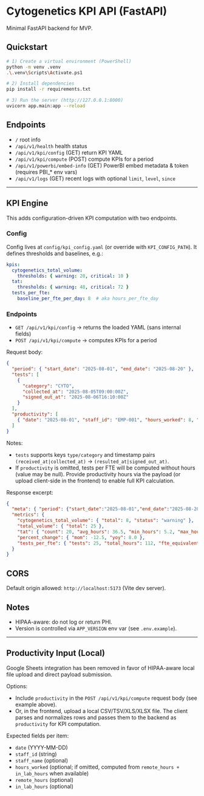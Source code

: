 # Cytogenetics KPI API (FastAPI)

Minimal FastAPI backend for MVP.

## Quickstart

```bash
# 1) Create a virtual environment (PowerShell)
python -m venv .venv
.\.venv\Scripts\Activate.ps1

# 2) Install dependencies
pip install -r requirements.txt

# 3) Run the server (http://127.0.0.1:8000)
uvicorn app.main:app --reload
```

## Endpoints
- `/` root info
- `/api/v1/health` health status
- `/api/v1/kpi/config` (GET) return KPI YAML
- `/api/v1/kpi/compute` (POST) compute KPIs for a period
- `/api/v1/powerbi/embed-info` (GET) PowerBI embed metadata & token (requires PBI_* env vars)
- `/api/v1/logs` (GET) recent logs with optional `limit`, `level`, `since`

---

## KPI Engine

This adds configuration-driven KPI computation with two endpoints.

### Config
Config lives at `config/kpi_config.yaml` (or override with `KPI_CONFIG_PATH`). It defines thresholds and baselines, e.g.:

```yaml
kpis:
  cytogenetics_total_volume:
    thresholds: { warning: 20, critical: 10 }
  tat:
    thresholds: { warning: 48, critical: 72 }
  tests_per_fte:
    baseline_per_fte_per_day: 8  # aka hours_per_fte_day
```

### Endpoints

- `GET /api/v1/kpi/config` → returns the loaded YAML (sans internal fields)
- `POST /api/v1/kpi/compute` → computes KPIs for a period

Request body:

```json
{
  "period": { "start_date": "2025-08-01", "end_date": "2025-08-20" },
  "tests": [
    {
      "category": "CYTO",
      "collected_at": "2025-08-05T09:00:00Z",
      "signed_out_at": "2025-08-06T16:10:00Z"
    }
  ],
  "productivity": [
    { "date": "2025-08-01", "staff_id": "EMP-001", "hours_worked": 8, "remote_hours": 2, "in_lab_hours": 6 }
  ]
}
```

Notes:
- `tests` supports keys `type/category` and timestamp pairs `(received_at|collected_at)` → `(resulted_at|signed_out_at)`.
- If `productivity` is omitted, tests per FTE will be computed without hours (value may be null). Provide productivity hours via the payload (or upload client-side in the frontend) to enable full KPI calculation.

Response excerpt:

```json
{
  "meta": { "period": {"start_date":"2025-08-01","end_date":"2025-08-20"} },
  "metrics": {
    "cytogenetics_total_volume": { "total": 8, "status": "warning" },
    "total_volume": { "total": 25 },
    "tat": { "count": 20, "avg_hours": 36.5, "min_hours": 5.2, "max_hours": 72.1, "status": "warning" },
    "percent_change": { "mom": -12.5, "yoy": 8.0 },
    "tests_per_fte": { "tests": 25, "total_hours": 112, "fte_equivalents": 14, "hours_per_fte_day": 8, "value": 1.79 }
  }
}
```

## CORS
Default origin allowed: `http://localhost:5173` (Vite dev server).

## Notes
- HIPAA-aware: do not log or return PHI.
- Version is controlled via `APP_VERSION` env var (see `.env.example`).

---

## Productivity Input (Local)

Google Sheets integration has been removed in favor of HIPAA-aware local file upload and direct payload submission.

Options:
- Include `productivity` in the `POST /api/v1/kpi/compute` request body (see example above).
- Or, in the frontend, upload a local CSV/TSV/XLS/XLSX file. The client parses and normalizes rows and passes them to the backend as `productivity` for KPI computation.

Expected fields per item:
- `date` (YYYY-MM-DD)
- `staff_id` (string)
- `staff_name` (optional)
- `hours_worked` (optional; if omitted, computed from `remote_hours + in_lab_hours` when available)
- `remote_hours` (optional)
- `in_lab_hours` (optional)
